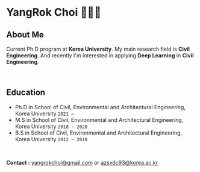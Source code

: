 # YangRok Choi 🧑🏻‍💻

## About Me
Current Ph.D program at <strong>Korea University</strong>. My main research field is <strong>Civil Engineering</strong>. And recently I'm interested in applying <strong>Deep Learning</strong> in <strong>Civil Engineering</strong>.

<br>

## Education
- Ph.D in School of Civil, Environmental and Architectural Engineering, Korea University `2021 ~`
- M.S in School of Civil, Environmental and Architectural Engineering, Korea University `2018 ~ 2020`
- B.S in School of Civil, Environmental and Architectural Engineering, Korea University `2012 ~ 2018`

<br>

<Strong>Contact :</strong> yangrokchoi@gmail.com or azsxdc93@korea.ac.kr
